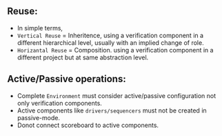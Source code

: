 ## Reuse:
- In simple terms,
- `Vertical Reuse` = Inheritence, using a verification component in a different hierarchical level, usually with an implied change of role.
- `Horizantal Reuse` = Composition. using a verification component in a different project but at same abstraction level.
  
## Active/Passive operations:
- Complete `Environment` must consider active/passive configuration not only verification components.
- Active components like `drivers/sequencers` must not be created in passive-mode.
- Donot connect scoreboard to active components.
